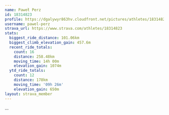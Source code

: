 ```yaml
---
name: Paweł Perz
id: 18314823
profile: https://dgalywyr863hv.cloudfront.net/pictures/athletes/18314823/5244308/1/large.jpg
username: pawel-perz
strava_url: https://www.strava.com/athletes/18314823
stats:
  biggest_ride_distance: 101.06km
  biggest_climb_elevation_gain: 457.6m
  recent_ride_totals:
    count: 16
    distance: 258.48km
    moving_time: 14h 00m
    elevation_gain: 1074m
  ytd_ride_totals:
    count: 12
    distance: 178km
    moving_time: '09h 26m'
    elevation_gain: 650m
layout: strava_member
--- 
```

...
